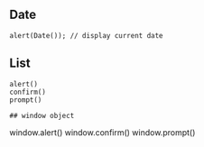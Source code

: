 ## Date
```
alert(Date()); // display current date
```
## List
```
alert()
confirm() 
prompt()

## window object
```
window.alert()
window.confirm()
window.prompt()
```
